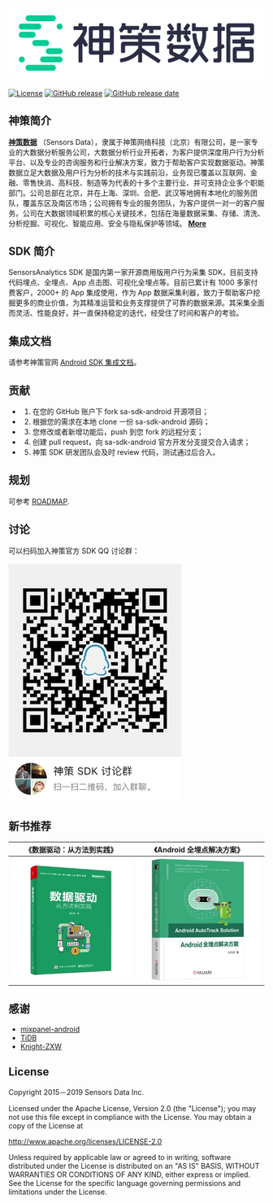 ![logo](docs/logo.png)
<br><br>
[![License](https://img.shields.io/github/license/sensorsdata/sa-sdk-android.svg)](https://github.com/sensorsdata/sa-sdk-android/blob/master/LICENSE)
[![GitHub release](https://img.shields.io/github/tag/sensorsdata/sa-sdk-android.svg?label=release)](https://github.com/sensorsdata/sa-sdk-android/releases)
[![GitHub release date](https://img.shields.io/github/release-date/sensorsdata/sa-sdk-android.svg)](https://github.com/sensorsdata/sa-sdk-android/releases)

## 神策简介

[**神策数据**](https://www.sensorsdata.cn/)
（Sensors Data），隶属于神策网络科技（北京）有限公司，是一家专业的大数据分析服务公司，大数据分析行业开拓者，为客户提供深度用户行为分析平台、以及专业的咨询服务和行业解决方案，致力于帮助客户实现数据驱动。神策数据立足大数据及用户行为分析的技术与实践前沿，业务现已覆盖以互联网、金融、零售快消、高科技、制造等为代表的十多个主要行业、并可支持企业多个职能部门。公司总部在北京，并在上海、深圳、合肥、武汉等地拥有本地化的服务团队，覆盖东区及南区市场；公司拥有专业的服务团队，为客户提供一对一的客户服务。公司在大数据领域积累的核心关键技术，包括在海量数据采集、存储、清洗、分析挖掘、可视化、智能应用、安全与隐私保护等领域。 [**More**](https://www.sensorsdata.cn/about/aboutus.html)


## SDK 简介

SensorsAnalytics SDK 是国内第一家开源商用版用户行为采集 SDK，目前支持代码埋点、全埋点、App 点击图、可视化全埋点等。目前已累计有 1000 多家付费客户，2000+ 的 App 集成使用，作为 App 数据采集利器，致力于帮助客户挖掘更多的商业价值，为其精准运营和业务支撑提供了可靠的数据来源。其采集全面而灵活、性能良好，并一直保持稳定的迭代，经受住了时间和客户的考验。

## 集成文档

请参考神策官网 [Android SDK 集成文档](http://www.sensorsdata.cn/manual/android_sdk.html)。


## 贡献

* 1.  在您的 GitHub 账户下 fork sa-sdk-android 开源项目；
* 2.  根据您的需求在本地 clone 一份 sa-sdk-android 源码；
* 3.  您修改或者新增功能后，push 到您 fork 的远程分支；
* 4.  创建 pull request，向 sa-sdk-android 官方开发分支提交合入请求；
* 5.  神策 SDK 研发团队会及时 review 代码，测试通过后合入。

## 规划

可参考 [ROADMAP](ROADMAP.md).

## 讨论

可以扫码加入神策官方 SDK QQ 讨论群：<br><br>
![ QQ 讨论群](docs/qrCode.jpeg)

## 新书推荐

| 《数据驱动：从方法到实践》 | 《Android 全埋点解决方案》 |
| ------ | ------ |
| [![《数据驱动：从方法到实践》](docs/data_driven_book.jpg)](https://u.jd.com/dWkE2x) | [![《Android 全埋点解决方案》](docs/android_autotrack_book.jpg)](https://u.jd.com/2JFaeG) |


## 感谢
- [mixpanel-android](https://github.com/mixpanel/mixpanel-android) 
- [TiDB](https://github.com/pingcap/tidb) 
- [Knight-ZXW](https://github.com/Knight-ZXW)

## License

Copyright 2015－2019 Sensors Data Inc.

Licensed under the Apache License, Version 2.0 (the "License");
you may not use this file except in compliance with the License.
You may obtain a copy of the License at

http://www.apache.org/licenses/LICENSE-2.0

Unless required by applicable law or agreed to in writing, software
distributed under the License is distributed on an "AS IS" BASIS,
WITHOUT WARRANTIES OR CONDITIONS OF ANY KIND, either express or implied.
See the License for the specific language governing permissions and
limitations under the License.
